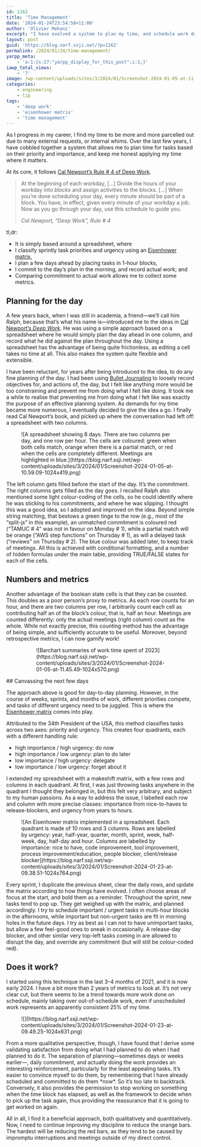 ```yaml
---
id: 1162
title: 'Time Management'
date: '2024-01-24T23:54:58+11:00'
author: 'Olivier Mehani'
excerpt: "I have evolved a system to plan my time, and schedule work days, based on task priority and importance.\n\nIt is a spreadsheet, where I classify task urgency and worth using an Eisenhower matrix;\nI then plan days and commit to tasks in 1-hour blocks (à la Deep Work)."
layout: post
guid: 'https://blog.narf.ssji.net/?p=1162'
permalink: /2024/01/24/time-management/
yarpp_meta:
    - 'a:1:{s:27:"yarpp_display_for_this_post";i:1;}'
iawp_total_views:
    - '7'
image: /wp-content/uploads/sites/3/2024/01/Screenshot-2024-01-05-at-11.45.49-scaled.png
categories:
    - engineering
    - tip
tags:
    - 'deep work'
    - 'eisenhower matrix'
    - 'time management'
---
```


As I progress in my career, I find my time to be more and more parcelled out due to many external requests, or internal whims. Over the last few years, I have cobbled together a system that allows me to plan time for tasks based on their priority and importance, and keep me honest applying my time where it matters.

At its core, it follows [Cal Newport’s Rule # 4 of Deep Work](https://calnewport.com/deep-work-rules-for-focused-success-in-a-distracted-world/).

> At the beginning of each workday, \[…\] Divide the hours of your workday into *blocks* and assign activities to the blocks. \[…\] When you’re done scheduling your day, every minute should be part of a block. You have, in effect, given every minute of your workday a job. Now as you go through your day, use this schedule to guide you.
> 
> <cite>Cal Newport, “Deep Work”, Rule # 4</cite>

tl;dr:

- It is simply based around a spreadsheet, where
- I classify sprintly task priorities and urgency using an [Eisenhower matrix](https://jamesclear.com/eisenhower-box),
- I plan a few days ahead by placing tasks in 1-hour blocks,
- I commit to the day’s plan in the morning, and record actual work; and
- Comparing commitment to actual work allows me to collect some metrics.

## Planning for the day

A few years back, when I was still in academia, a friend—we’ll call him Ralph, because that’s what his name is—introduced me to the ideas in [Cal Newport’s *Deep Work*](https://calnewport.com/deep-work-rules-for-focused-success-in-a-distracted-world/). He was using a simple approach based on a spreadsheet where he would simply plan the day ahead in one column, and record what he did against the plan throughout the day. Using a spreadsheet has the advantage of being quite frictionless, as editing a cell takes no time at all. This also makes the system quite flexible and extensible.

I have been reluctant, for years after being introduced to the idea, to do any fine planning of the day. I had been using [Bullet Journaling](https://www.lostbookofsales.com/why-to-do-lists-often-stink-and-how-do-the-truly-successful-people-maintain-their-productivity/) to loosely record objectives for, and actions of, the day, but I felt like anything more would be too constraining and prevent me from doing what I felt like doing. It took me a while to realise that preventing me from doing what I felt like was exactly the purpose of an effective planning system. As demands for my time became more numerous, I eventually decided to give the idea a go. I finally read Cal Newport’s book, and picked up where the conversation had left off: a spreadsheet with two columns.

<figure class="wp-block-image size-large">![A spreadsheet showing 8 days. There are two columns per day, and one row per hour. The cells are coloured: green when both cells match, orange when there is a partial match, or red when the cells are completely different. Meetings are highlighted in blue.](https://blog.narf.ssji.net/wp-content/uploads/sites/3/2024/01/Screenshot-2024-01-05-at-10.59.09-1024x419.png)</figure>
The left column gets filled before the start of the day. It’s the commitment. The right columns gets filled as the day goes. I recalled Ralph also mentioned some light colour-coding of the cells, so he could identify where he was sticking to his commitments, and where he was slipping. I thought this was a good idea, so I adopted and improved on the idea. Beyond simple string matching, that bestows a green tinge to the row (e.g., most of the “split-js” in this example), an unmatched commitment is coloured red (“TAMUC # 4” was not in favour on Monday # 1), while a partial match will be orange (“AWS step functions” on Thursday # 1), as will a delayed task (“reviews” on Thursday # 2). The blue colour was added later, to keep track of meetings. All this is achieved with conditional formatting, and a number of hidden formulas under the main table, providing TRUE/FALSE states for each of the cells.

## Numbers and metrics

Another advantage of the boolean state cells is that they can be counted. This doubles as a poor person’s proxy to metrics. As each row counts for an hour, and there are two columns per row, I arbitrarily count each cell as contributing half an of the block’s colour, that is, half an hour. Meetings are counted differently: only the actual meetings (right column) count as the whole. While not exactly precise, this counting method has the advantage of being simple, and sufficiently accurate to be useful. Moreover, beyond retrospective metrics, I can now gamify work!

<figure class="wp-block-gallery has-nested-images columns-default is-cropped wp-block-gallery-11 is-layout-flex wp-block-gallery-is-layout-flex"><figure class="wp-block-image size-large">![Barchart summaries of work time spent of 2023](https://blog.narf.ssji.net/wp-content/uploads/sites/3/2024/01/Screenshot-2024-01-05-at-11.45.49-1024x570.png)</figure></figure>## Canvassing the next few days

The approach above is good for day-to-day planning. However, in the course of weeks, sprints, and months of work, different priorities compete, and tasks of different urgency need to be juggled. This is where the [Eisenhower matrix](https://jamesclear.com/eisenhower-box) comes into play.

Attributed to the 34th President of the USA, this method classifies tasks across two axes: priority and urgency. This creates four quadrants, each with a different handling rule:

- high importance / high urgency: do now
- high importance / low urgency: plan to do later
- low importance / high urgency: delegate
- low importance / low urgency: forget about it

I extended my spreadsheet with a makeshift matrix, with a few rows and columns in each quadrant. At first, I was just throwing tasks anywhere in the quadrant I thought they belonged in, but this felt very arbitrary, and subject to my human passions. As a way to address the issue, I labelled each row and column with more precise classes: importance from nice-to-haves to release-blockers, and urgency from years to hours.

<figure class="wp-block-image size-large">![An Eisenhower matrix implemented in a spreadsheet. Each quadrant is made of 10 rows and 3 columns. Rows are labelled by urgency: year, half-year, quarter, month, sprint, week, half-week, day, half-day and hour. Columns are labelled by importance: nice to have, code improvement, tool improvement, process improvement/education, people blocker, client/release blocker](https://blog.narf.ssji.net/wp-content/uploads/sites/3/2024/01/Screenshot-2024-01-23-at-09.38.51-1024x764.png)</figure>Every sprint, I duplicate the previous sheet, clear the daily rows, and update the matrix according to how things have evolved. I often choose areas of focus at the start, and bold them as a reminder. Throughout the sprint, new tasks tend to pop up. They get weighed up with the matrix, and planned accordingly. I try to schedule important / urgent tasks in multi-hour blocks in the afternoons, while important but non-urgent tasks are fit in morning holes in the future days. I try as best as I can not to have unimportant tasks, but allow a few feel-good ones to sneak in occasionally. A release-day blocker, and other similar very top-left tasks coming in are allowed to disrupt the day, and override any commitment (but will still be colour-coded red).

## Does it work?

I started using this technique in the last 3–4 months of 2021, and it is now early 2024. I have a bit more than 2 years of metrics to look at. It’s not very clear cut, but there seems to be a trend towards more work done on schedule, mainly taking over out-of-schedule work, even if unscheduled work represents an apparently consistent 25% of my time.

<figure class="wp-block-image size-large">![](https://blog.narf.ssji.net/wp-content/uploads/sites/3/2024/01/Screenshot-2024-01-23-at-09.49.25-1024x631.png)</figure>
From a more qualitative perspective, though, I have found that I derive some validating satisfaction from doing what I had planned to do when I had planned to do it. The separation of planning—sometimes days or weeks earlier—, daily commitment, and actually doing the work provides an interesting reinforcement, particularly for the least appealing tasks. It’s easier to convince myself to do them, by remembering that I have already scheduled and committed to do them *now*. So it’s too late to backtrack. Conversely, it also provides the permission to stop working on something when the time block has elapsed, as well as the framework to decide when to pick up the task again, thus providing the reassurance that it is going to get worked on again.

All in all, I find it a beneficial approach, both qualitatively and quantitatively. Now, I need to continue improving my discipline to reduce the orange bars. The hardest will be reducing the red bars, as they tend to be caused by impromptu interruptions and meetings outside of my direct control.